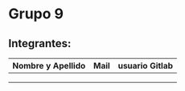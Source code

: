 # Grupo 9

## Integrantes:

| Nombre y Apellido  |      Mail                      |     usuario Gitlab   |
| ----------------   | ------------------------------ | -------------------  |
|                    |                                |                      |
|                    |                                |                      |
|                    |                                |                      |